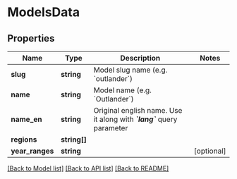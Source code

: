 # ModelsData

## Properties
Name | Type | Description | Notes
------------ | ------------- | ------------- | -------------
**slug** | **string** | Model slug name (e.g. &#x60;outlander&#x60;) | 
**name** | **string** | Model name (e.g. &#x60;Outlander&#x60;) | 
**name_en** | **string** | Original english name. Use it along with _**&#x60;lang&#x60;**_ query parameter | 
**regions** | **string[]** |  | 
**year_ranges** | **string** |  | [optional] 

[[Back to Model list]](../README.md#documentation-for-models) [[Back to API list]](../README.md#documentation-for-api-endpoints) [[Back to README]](../README.md)


